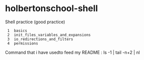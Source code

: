 # holbertonschool-shell
Shell practice (good practice)

     1	basics
     2	init_files_variables_and_expansions
     3	io_redirections_and_filters
     4	permissions

Command that i have usedto feed my README : 
 ls -1 | tail -n+2 | nl
